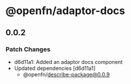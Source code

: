 # @openfn/adaptor-docs

## 0.0.2

### Patch Changes

- d6d11a1: Added an adaptor docs component
- Updated dependencies [d6d11a1]
  - @openfn/describe-package@0.0.9
